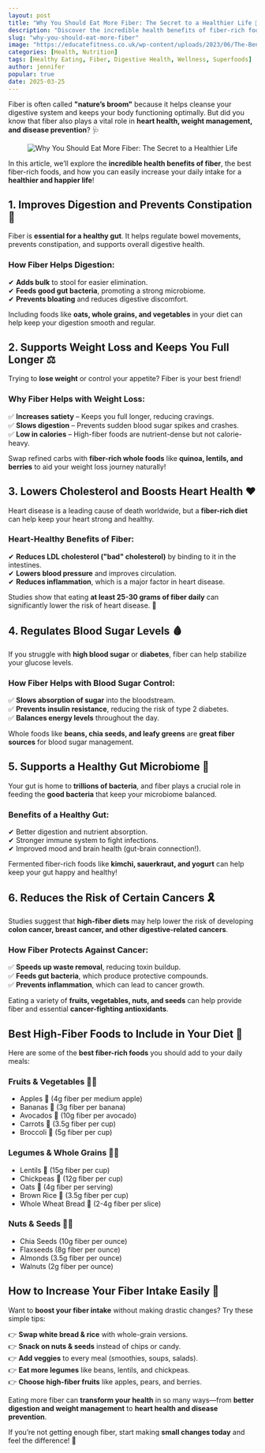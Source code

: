 ```yaml
---
layout: post
title: "Why You Should Eat More Fiber: The Secret to a Healthier Life 🌿"
description: "Discover the incredible health benefits of fiber-rich foods and how they improve digestion, heart health, and weight management."
slug: "why-you-should-eat-more-fiber"
image: "https://educatefitness.co.uk/wp-content/uploads/2023/06/The-Benefits-of-Fiber-in-the-Diet-Unlocking-the-Key-to-a-Healthy-and-Fit-Lifestyle.jpg"
categories: [Health, Nutrition]
tags: [Healthy Eating, Fiber, Digestive Health, Wellness, Superfoods]
author: jennifer
popular: true
date: 2025-03-25
---
```


Fiber is often called **"nature’s broom"** because it helps cleanse your digestive system and keeps your body functioning optimally. But did you know that fiber also plays a vital role in **heart health, weight management, and disease prevention**? 🩺  

<div style="text-align: center;">
  <img src="https://educatefitness.co.uk/wp-content/uploads/2023/06/The-Benefits-of-Fiber-in-the-Diet-Unlocking-the-Key-to-a-Healthy-and-Fit-Lifestyle.jpg" alt="Why You Should Eat More Fiber: The Secret to a Healthier Life">
</div>

In this article, we’ll explore the **incredible health benefits of fiber**, the best fiber-rich foods, and how you can easily increase your daily intake for a **healthier and happier life**!  

## 1. Improves Digestion and Prevents Constipation 💩  

Fiber is **essential for a healthy gut**. It helps regulate bowel movements, prevents constipation, and supports overall digestive health.  

### **How Fiber Helps Digestion:**  
✔ **Adds bulk** to stool for easier elimination.  
✔ **Feeds good gut bacteria**, promoting a strong microbiome.  
✔ **Prevents bloating** and reduces digestive discomfort.  

Including foods like **oats, whole grains, and vegetables** in your diet can help keep your digestion smooth and regular.  

## 2. Supports Weight Loss and Keeps You Full Longer ⚖️  

Trying to **lose weight** or control your appetite? Fiber is your best friend!  

### **Why Fiber Helps with Weight Loss:**  
✅ **Increases satiety** – Keeps you full longer, reducing cravings.  
✅ **Slows digestion** – Prevents sudden blood sugar spikes and crashes.  
✅ **Low in calories** – High-fiber foods are nutrient-dense but not calorie-heavy.  

Swap refined carbs with **fiber-rich whole foods** like **quinoa, lentils, and berries** to aid your weight loss journey naturally!  

## 3. Lowers Cholesterol and Boosts Heart Health ❤️  

Heart disease is a leading cause of death worldwide, but a **fiber-rich diet** can help keep your heart strong and healthy.  

### **Heart-Healthy Benefits of Fiber:**  
✔ **Reduces LDL cholesterol ("bad" cholesterol)** by binding to it in the intestines.  
✔ **Lowers blood pressure** and improves circulation.  
✔ **Reduces inflammation**, which is a major factor in heart disease.  

Studies show that eating **at least 25-30 grams of fiber daily** can significantly lower the risk of heart disease. 💙  

## 4. Regulates Blood Sugar Levels 🩸  

If you struggle with **high blood sugar** or **diabetes**, fiber can help stabilize your glucose levels.  

### **How Fiber Helps with Blood Sugar Control:**  
✅ **Slows absorption of sugar** into the bloodstream.  
✅ **Prevents insulin resistance**, reducing the risk of type 2 diabetes.  
✅ **Balances energy levels** throughout the day.  

Whole foods like **beans, chia seeds, and leafy greens** are **great fiber sources** for blood sugar management.  

## 5. Supports a Healthy Gut Microbiome 🦠  

Your gut is home to **trillions of bacteria**, and fiber plays a crucial role in feeding the **good bacteria** that keep your microbiome balanced.  

### **Benefits of a Healthy Gut:**  
✔ Better digestion and nutrient absorption.  
✔ Stronger immune system to fight infections.  
✔ Improved mood and brain health (gut-brain connection!).  

Fermented fiber-rich foods like **kimchi, sauerkraut, and yogurt** can help keep your gut happy and healthy!  

## 6. Reduces the Risk of Certain Cancers 🎗️  

Studies suggest that **high-fiber diets** may help lower the risk of developing **colon cancer, breast cancer, and other digestive-related cancers**.  

### **How Fiber Protects Against Cancer:**  
✅ **Speeds up waste removal**, reducing toxin buildup.  
✅ **Feeds gut bacteria**, which produce protective compounds.  
✅ **Prevents inflammation**, which can lead to cancer growth.  

Eating a variety of **fruits, vegetables, nuts, and seeds** can help provide fiber and essential **cancer-fighting antioxidants**.  

## Best High-Fiber Foods to Include in Your Diet 🍏  

Here are some of the **best fiber-rich foods** you should add to your daily meals:  

### **Fruits & Vegetables** 🍓🥦  
- Apples 🍏 (4g fiber per medium apple)  
- Bananas 🍌 (3g fiber per banana)  
- Avocados 🥑 (10g fiber per avocado)  
- Carrots 🥕 (3.5g fiber per cup)  
- Broccoli 🥦 (5g fiber per cup)  

### **Legumes & Whole Grains** 🌾🥜  
- Lentils 🍲 (15g fiber per cup)  
- Chickpeas 🌰 (12g fiber per cup)  
- Oats 🥣 (4g fiber per serving)  
- Brown Rice 🍚 (3.5g fiber per cup)  
- Whole Wheat Bread 🍞 (2-4g fiber per slice)  

### **Nuts & Seeds** 🥜🌻  
- Chia Seeds (10g fiber per ounce)  
- Flaxseeds (8g fiber per ounce)  
- Almonds (3.5g fiber per ounce)  
- Walnuts (2g fiber per ounce)  

## How to Increase Your Fiber Intake Easily 🥗  

Want to **boost your fiber intake** without making drastic changes? Try these simple tips:  

👉 **Swap white bread & rice** with whole-grain versions.  
👉 **Snack on nuts & seeds** instead of chips or candy.  
👉 **Add veggies** to every meal (smoothies, soups, salads).  
👉 **Eat more legumes** like beans, lentils, and chickpeas.  
👉 **Choose high-fiber fruits** like apples, pears, and berries.  



Eating more fiber can **transform your health** in so many ways—from **better digestion and weight management** to **heart health and disease prevention**.  

If you’re not getting enough fiber, start making **small changes today** and feel the difference! 🌟

